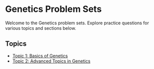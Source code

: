 # Genetics Problem Sets

Welcome to the Genetics problem sets. Explore practice questions for various topics and sections below.

## Topics

- [Topic 1: Basics of Genetics](topic01/index.md)
- [Topic 2: Advanced Topics in Genetics](topic02/index.md)
